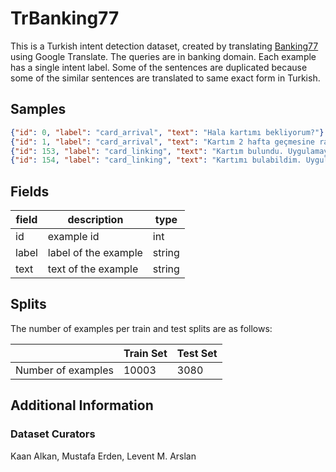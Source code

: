 # TrBanking77

This is a Turkish intent detection dataset, created by translating [Banking77](https://arxiv.org/pdf/2003.04807.pdf) using Google Translate. The queries are in banking domain. Each example has a single intent label.
Some of the sentences are duplicated because some of the similar sentences are translated to same exact form in Turkish.


## Samples

```json
{"id": 0, "label": "card_arrival", "text": "Hala kartımı bekliyorum?"}
{"id": 1, "label": "card_arrival", "text": "Kartım 2 hafta geçmesine rağmen hala gelmediyse ne yapabilirim?"}
{"id": 153, "label": "card_linking", "text": "Kartım bulundu. Uygulamaya geri koymamın bir yolu var mı?"}
{"id": 154, "label": "card_linking", "text": "Kartımı bulabildim. Uygulamama nasıl koyabilirim?"}
```


## Fields

| field | description          | type   |
|-------|----------------------|--------|
| id    | example id           | int    |
| label | label of the example | string |
| text  | text of the example  | string |


## Splits

The number of examples per train and test splits are as follows:

|                    | Train Set | Test Set |
|--------------------|-----------|----------|
| Number of examples | 10003     | 3080     |


## Additional Information

### Dataset Curators

Kaan Alkan, Mustafa Erden, Levent M. Arslan

